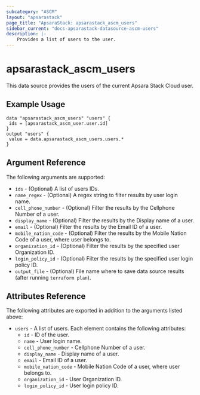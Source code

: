 ```yaml
---
subcategory: "ASCM"
layout: "apsarastack"
page_title: "ApsaraStack: apsarastack_ascm_users"
sidebar_current: "docs-apsarastack-datasource-ascm-users"
description: |-
    Provides a list of users to the user.
---
```


# apsarastack\_ascm_users

This data source provides the users of the current Apsara Stack Cloud user.

## Example Usage

```
data "apsarastack_ascm_users" "users" {
 ids = [apsarastack_ascm_user.user.id]
}
output "users" {
 value = data.apsarastack_ascm_users.users.*
}
```

## Argument Reference

The following arguments are supported:

* `ids` - (Optional) A list of users IDs.
* `name_regex` - (Optional) A regex string to filter results by user login name.
* `cell_phone_number` - (Optional) Filter the results by the Cellphone Number of a user.
* `display_name` - (Optional) Filter the results by the Display name of a user.
* `email` - (Optional) Filter the results by the Email ID of a user.
* `mobile_nation_code` - (Optional) Filter the results by the Mobile Nation Code of a user, where user belongs to.
* `organization_id` - (Optional) Filter the results by the specified user Organization ID.
* `login_policy_id` - (Optional) Filter the results by the specified user login policy ID.
* `output_file` - (Optional) File name where to save data source results (after running `terraform plan`).

## Attributes Reference

The following attributes are exported in addition to the arguments listed above:

* `users` - A list of users. Each element contains the following attributes:
    * `id` - ID of the user.
    * `name` - User login name.
    * `cell_phone_number` - Cellphone Number of a user.
    * `display_name` - Display name of a user.
    * `email` - Email ID of a user.
    * `mobile_nation_code` - Mobile Nation Code of a user, where user belongs to.
    * `organization_id` - User Organization ID.
    * `login_policy_id` - User login policy ID.
     

